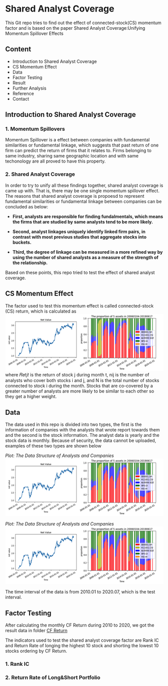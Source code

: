 # Shared Analyst Coverage
This Git repo tries to find out the effect of connected-stock(CS) momentum factor and is based on the paper Shared Analyst Coverage:Unifying Momentum Spillover Effects

## Content
* Introduction to Shared Analyst Coverage 
* CS Momentum Effect
* Data
* Factor Testing
* Result
* Further Analysis
* Reference
* Contact

## Introduction to Shared Analyst Coverage
### 1. Momentum Spillovers
Momentum Spillover is a effect between companies with fundamental similarities or fundamental linkage, which suggests that past return of one firm can predict the return of firms that it relates to. Firms belonging to same industry, sharing same geographic location  and with same techonology are all proved to have this property. 

### 2. Shared Analyst Coverage
In order to try to unify all these findings together, shared analyst coverage is came up with. That is, there may be one single momentum spillover effect. The reasons that shared analyst coverage is propoesd to represent fundamental similarities or fundamental linkage between companies can be concluded as below:

* **First, analysts are responsible for finding fundalmentals, which means the firms that are studied by same analysts tend to be more likely.**

* **Second, analyst linkages uniquely identify linked firm pairs, in contrast with most previous studies that aggregate stocks into buckets.**

* **Third, the degree of linkage can be measured in a more refined way by using the number of shared analysts as a measure of the strength of the relationship.**

Based on these points, this repo tried to test the effect of shared analyst coverage.

## CS Momentum Effect
The factor used to test this momentum effect is called connected-stock (CS) return, which is calculated as 
![R1](https://github.com/algo21-116010293/Assignment1/blob/main/Asset%20Allocation/R1.png)
 where 𝑅𝑒𝑡𝑗𝑡 is the return of stock j during month t, nij is the number of analysts who cover both stocks i and j, and N is the total number of stocks connected to stock i during the month. Stocks that are co-covered by a greater number of analysts are more likely to be similar to each other so they get a higher weight.

## Data
The data used in this repo is divided into two types, the first is the information of companies with the analysts that wrote report towards them and the second is the stock information. The analyst data is yearly and the stock data is monthly. Because of security, the data cannot be uploaded, examples of these two types are shown below

*Plot: The Data Structure of Analysts and Companies*  
![AnalystTable](https://github.com/algo21-116010293/Assignment1/blob/main/Asset%20Allocation/R1.png) 

*Plot: The Data Structure of Analysts and Companies*  
![StockTable](https://github.com/algo21-116010293/Assignment1/blob/main/Asset%20Allocation/R1.png) 

The time interval of the data is from 2010.01 to 2020.07, which is the test interval. 

## Factor Testing
After calculating the monthly CF Return during 2010 to 2020, we got the result data in folder [CF Return](https://github.com/algo21-116010293/Assignment1/blob/main/asset.xlsx) 

The indicators used to test the shared analyst coverage factor are Rank IC and Return Rate of longing the highest 10 stock and shorting the lowest 10 stocks ordering by CF Return.

### 1. Rank IC

### 2. Return Rate of Long&Short Portfolio
